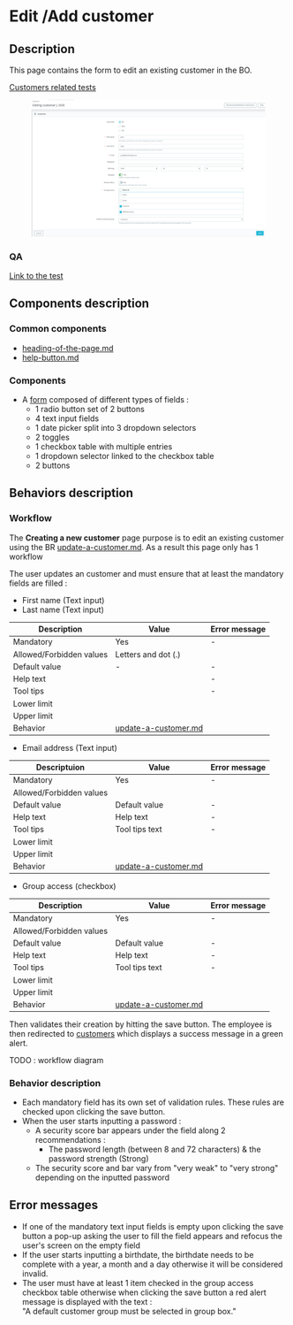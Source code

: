 # Edit /Add customer

## Description

This page contains the form to edit an existing customer in the BO.

[Customers related tests](https://build.prestashop-project.org/test-scenarios/scenarios/core/functional/bo/customers.html)

<figure><img src="../../../../../.gitbook/assets/Capture d’écran du 2022-12-29 15-13-01.png" alt=""><figcaption></figcaption></figure>

### QA&#x20;

[Link to the test](https://build.prestashop-project.org/test-scenarios/scenarios/core/functional/bo/customers.html)

## Components description

### Common components

* [heading-of-the-page.md](../../../common-components/heading-of-the-page.md "mention")
* [help-button.md](../../../common-components/help-button.md "mention")

### Components

* A [form](https://build.prestashop-project.org/prestashop-ui-kit/?path=/story/forms--normal) composed of different types of fields :&#x20;
  * 1 radio button set of 2 buttons
  * 4 text input fields
  * 1 date picker split into 3 dropdown selectors
  * 2 toggles
  * 1 checkbox table with multiple entries
  * 1 dropdown selector linked to the checkbox table
  * 2 buttons

## Behaviors description

### Workflow

The **Creating a new customer** page purpose is to edit an existing customer using the BR [update-a-customer.md](../../../../business-rules/customers/update-a-customer.md "mention"). As a result this page only has 1 workflow

The user updates an customer and must ensure that at least the mandatory fields are filled :&#x20;

* First name (Text input)
* Last name (Text input)

| Description              | Value                                                                                       | Error message |
| ------------------------ | ------------------------------------------------------------------------------------------- | ------------- |
| Mandatory                | Yes                                                                                         | -             |
| Allowed/Forbidden values | Letters and dot (.)                                                                         |               |
| Default value            | -                                                                                           | -             |
| Help text                |                                                                                             | -             |
| Tool tips                |                                                                                             | -             |
| Lower limit              |                                                                                             |               |
| Upper limit              |                                                                                             |               |
| Behavior                 | [update-a-customer.md](../../../../business-rules/customers/update-a-customer.md "mention") |               |

* Email address (Text input)

| Descriptuion             | Value                                                                                       | Error message |
| ------------------------ | ------------------------------------------------------------------------------------------- | ------------- |
| Mandatory                | Yes                                                                                         | -             |
| Allowed/Forbidden values | ​                                                                                           | ​             |
| Default value            | Default value                                                                               | -             |
| Help text                | Help text                                                                                   | -             |
| Tool tips                | Tool tips text                                                                              | -             |
| Lower limit              | ​                                                                                           | ​             |
| Upper limit              | ​                                                                                           | ​             |
| Behavior                 | [update-a-customer.md](../../../../business-rules/customers/update-a-customer.md "mention") |               |

* Group access (checkbox)

| Description              | Value                                                                                       | Error message |
| ------------------------ | ------------------------------------------------------------------------------------------- | ------------- |
| Mandatory                | Yes                                                                                         | -             |
| Allowed/Forbidden values | ​                                                                                           | ​             |
| Default value            | Default value                                                                               | -             |
| Help text                | Help text                                                                                   | -             |
| Tool tips                | Tool tips text                                                                              | -             |
| Lower limit              | ​                                                                                           | ​             |
| Upper limit              | ​                                                                                           | ​             |
| Behavior                 | [update-a-customer.md](../../../../business-rules/customers/update-a-customer.md "mention") |               |

Then validates their creation by hitting the save button. The employee is then redirected to [customers](../customers/customers/ "mention") which displays a success message in a green alert.

TODO : workflow diagram

### Behavior description

* Each mandatory field has its own set of validation rules. These rules are checked upon clicking the save button.
* When the user starts inputting a password :&#x20;
  * A security score bar appears under the field along 2 recommendations :&#x20;
    * The password length (between 8 and 72 characters) & the password strength (Strong)
  * The security score and bar vary from "very weak" to "very strong" depending on the inputted password

## Error messages

* If one of the mandatory text input fields is empty upon clicking the save button a pop-up asking the user to fill the field appears and refocus the user's screen on the empty field&#x20;
* If the user starts inputting a birthdate, the birthdate needs to be complete with a year, a month and a day otherwise it will be considered invalid.
* The user must have at least 1 item checked in the group access checkbox table otherwise when clicking the save button a red alert message is displayed with the text : \
  "A default customer group must be selected in group box."
